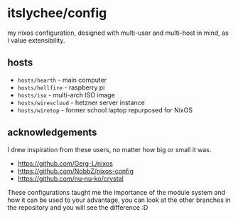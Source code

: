 # itslychee/config

my nixos configuration, designed with multi-user and multi-host in mind, as I
value extensibility.

## hosts
- `hosts/hearth` -  main computer
- `hosts/hellfire` - raspberry pi
- `hosts/iso` - multi-arch ISO image
- `hosts/wirescloud` - hetzner server instance
- `hosts/wiretop` - former school laptop repurposed for NixOS

## acknowledgements

I drew inspiration from these users, no matter how big or small
it was.

- https://github.com/Gerg-L/nixos
- https://github.com/NobbZ/nixos-config
- https://github.com/nu-nu-ko/crystal

These configurations taught me the importance of the module system and how it can be used
to your advantage, you can look at the other branches in the repository and you will see the difference :D

